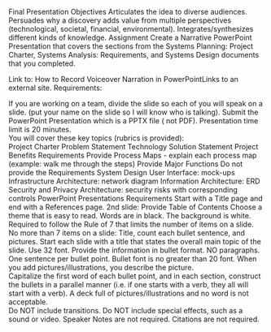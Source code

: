 Final Presentation 
Objectives
Articulates the idea to diverse audiences.
Persuades why a discovery adds value from multiple perspectives (technological, societal, financial, environmental).
Integrates/synthesizes different kinds of knowledge.
Assignment
Create a  Narrative PowerPoint Presentation that covers the sections from the Systems Planning: Project Charter, Systems Analysis: Requirements, and Systems Design documents that you completed. 

Link to: How to Record Voiceover Narration in PowerPointLinks to an external site.
Requirements:

If you are working on a team, divide the slide so each of you will speak on a slide. (put your name on the slide so I will know who is talking).
Submit the PowerPoint Presentation which is a PPTX file ( not PDF). 
Presentation time limit is 20 minutes.  
You will cover these key topics (rubrics is provided):   
Project Charter
Problem Statement
Technology Solution Statement
Project Benefits
Requirements 
 Provide Process Maps - explain each process map (example: walk me through the steps)
 Provide Major Functions 
Do not provide the Requirements
System Design
 User Interface:  mock-ups 
 Infrastructure Architecture:  network diagram
 Information Architecture:  ERD  
 Security and Privacy Architecture:  security risks with corresponding controls
PowerPoint Presentations Requirements
Start with a Title page and end with a References page.
2nd slide: Provide Table of Contents
Choose a theme that is easy to read.  Words are in black.  The background is white.
Required to follow the Rule of 7 that limits the number of items on a slide. No more than 7 items on a slide:  Title, count each bullet sentence, and pictures.
Start each slide with a title that states the overall main topic of the slide. Use 32 font.
Provide the information in bullet format. NO paragraphs.
One sentence per bullet point.  Bullet font is no greater than 20 font.
When you add pictures/illustrations,  you describe the picture.  
Capitalize the first word of each bullet point, and in each section, construct the bullets in a parallel manner (i.e. if one starts with a verb, they all will start with a verb).
A deck full of pictures/illustrations and no word is not acceptable.  
Do NOT include transitions.
Do NOT include special effects, such as a sound or video.
Speaker Notes are not required.
Citations are not required.
